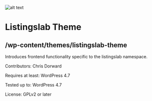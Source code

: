 ![alt text](http://listingslab.com/wp-content/uploads/2017/03/cropped-android-chrome-384x384.png "Listingslab Beaker Logo")
# Listingslab Theme

## /wp-content/themes/listingslab-theme

Introduces frontend functionality specific to the listingslab namespace.

Contributors: Chris Dorward

Requires at least: WordPress 4.7

Tested up to: WordPress 4.7

License: GPLv2 or later
